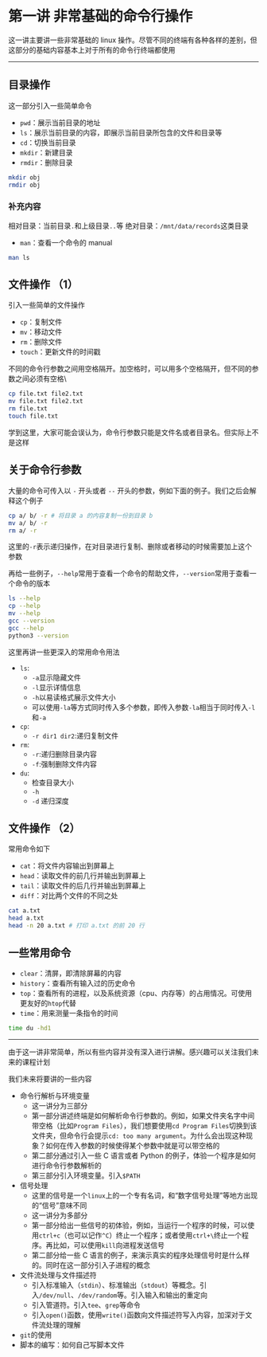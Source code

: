 # 第一讲 非常基础的命令行操作

这一讲主要讲一些非常基础的 linux 操作。尽管不同的终端有各种各样的差别，但这部分的基础内容基本上对于所有的命令行终端都使用

---

## 目录操作

这一部分引入一些简单命令

- `pwd`：展示当前目录的地址
- `ls`：展示当前目录的内容，即展示当前目录所包含的文件和目录等
- `cd`：切换当前目录
- `mkdir`：新建目录
- `rmdir`：删除目录

```bash
mkdir obj
rmdir obj
```

### 补充内容

相对目录：当前目录`.`和上级目录`..`等
绝对目录：`/mnt/data/records`这类目录

- `man`：查看一个命令的 manual

```bash
man ls
```

## 文件操作 （1）

引入一些简单的文件操作

- `cp`：复制文件
- `mv`：移动文件
- `rm`：删除文件
- `touch`：更新文件的时间戳

不同的命令行参数之间用空格隔开。加空格时，可以用多个空格隔开，但不同的参数之间必须有空格\

```bash
cp file.txt file2.txt
mv file.txt file2.txt
rm file.txt
touch file.txt
```

学到这里，大家可能会误认为，命令行参数只能是文件名或者目录名。但实际上不是这样

## 关于命令行参数

大量的命令可传入以 `-` 开头或者 `--` 开头的参数，例如下面的例子。我们之后会解释这个例子

```bash
cp a/ b/ -r # 将目录 a 的内容复制一份到目录 b
mv a/ b/ -r
rm a/ -r
```

这里的`-r`表示递归操作，在对目录进行复制、删除或者移动的时候需要加上这个参数

再给一些例子，`--help`常用于查看一个命令的帮助文件，`--version`常用于查看一个命令的版本

```bash
ls --help
cp --help
mv --help
gcc --version
gcc --help
python3 --version
```

这里再讲一些更深入的常用命令用法

- `ls`:
  - `-a`显示隐藏文件
  - `-l`显示详情信息
  - `-h`以易读格式展示文件大小
  - 可以使用`-la`等方式同时传入多个参数，即传入参数`-la`相当于同时传入`-l`和`-a`
- `cp`:
  - `-r dir1 dir2`:递归复制文件
- `rm`:
  - `-r`:递归删除目录内容
  - `-f`:强制删除文件内容
- `du`:
  - 检查目录大小
  - `-h`
  - `-d` 递归深度

## 文件操作 （2）

常用命令如下

- `cat`：将文件内容输出到屏幕上
- `head`：读取文件的前几行并输出到屏幕上
- `tail`：读取文件的后几行并输出到屏幕上
- `diff`：对比两个文件的不同之处

```bash
cat a.txt
head a.txt
head -n 20 a.txt # 打印 a.txt 的前 20 行
```

## 一些常用命令

- `clear`：清屏，即清除屏幕的内容
- `history`：查看所有输入过的历史命令
- `top`：查看所有的进程，以及系统资源（cpu、内存等）的占用情况。可使用更友好的`htop`代替
- `time`：用来测量一条指令的时间

```bash
time du -hd1
```

---

由于这一讲非常简单，所以有些内容并没有深入进行讲解。感兴趣可以关注我们未来的课程计划

我们未来将要讲的一些内容

- 命令行解析与环境变量
  - 这一讲分为三部分
  - 第一部分讲述终端是如何解析命令行参数的。例如，如果文件夹名字中间带空格（比如`Program Files`），我们想要使用`cd Program Files`切换到该文件夹，但命令行会提示`cd: too many argument`。为什么会出现这种现象？如何在传入参数的时候使得某个参数中就是可以带空格的
  - 第二部分通过引入一些 C 语言或者 Python 的例子，体验一个程序是如何进行命令行参数解析的
  - 第三部分引入环境变量。引入`$PATH`
- 信号处理
  - 这里的信号是一个`linux`上的一个专有名词，和“数字信号处理”等地方出现的“信号”意味不同
  - 这一讲分为多部分
  - 第一部分给出一些信号的初体验，例如，当运行一个程序的时候，可以使用`ctrl+c`（也可以记作`^C`）终止一个程序；或者使用`ctrl+\`终止一个程序。再比如，可以使用`kill`向进程发送信号
  - 第二部分给一些 C 语言的例子，来演示真实的程序处理信号时是什么样的。同时在这一部分引入子进程的概念
- 文件流处理与文件描述符
  - 引入标准输入（`stdin`）、标准输出（`stdout`）等概念。引入`/dev/null`、`/dev/random`等。引入输入和输出的重定向
  - 引入管道符。引入`tee`、`grep`等命令
  - 引入`open()`函数，使用`write()`函数向文件描述符写入内容，加深对于文件流处理的理解
- `git`的使用
- 脚本的编写：如何自己写脚本文件
